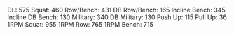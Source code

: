 DL: 575
 Squat: 460
 Row/Bench: 431
 DB Row/Bench: 165
 Incline Bench: 345
 Incline DB Bench: 130
 Military: 340
 DB Military: 130
 Push Up: 115
 Pull Up: 36
 1RPM Squat: 955
 1RPM Row: 765
 1RPM Bench: 715
